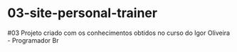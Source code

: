 # 03-site-personal-trainer
 #03 Projeto criado com os conhecimentos obtidos no curso do Igor Oliveira - Programador Br
